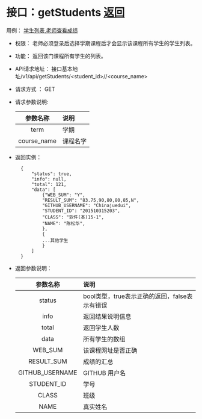 ﻿﻿<!-- markdownlint-disable MD033-->
<!-- 禁止MD033类型的警告 https://www.npmjs.com/package/markdownlint -->

# 接口：getStudents  [返回](../README.md)
用例： [学生列表](../用例/学生列表.md),[老师查看成绩](../用例/老师查看成绩.md)

- 权限：
    老师必须登录后选择学期课程后才会显示该课程所有学生的学生列表。

- 功能：
    返回该门课程所有学生的列表。

- API请求地址：
   接口基本地址/v1/api/getStudents/<student_id>/<term>/<course_name>

- 请求方式 ：
    GET

- 请求参数说明:

    |参数名称|说明|
    |:---------:|:--------------------------------------------------------|      
    |term|学期|
    |course_name|课程名字|

- 返回实例：

        {
            "status": true,
            "info": null,
            "total": 121,
            "data": [
                {"WEB_SUM": "Y",
                "RESULT_SUM": "83.75,90,80,80,85,N",
                "GITHUB_USERNAME": "Chinajuedui",
                "STUDENT_ID": "201510315203",
                "CLASS": "软件(本)15-1",
                "NAME": "陈松华",
                },
                {
                ...其他学生
                }
            ]
        }

- 返回参数说明：

  |参数名称|说明|
  |:---------:|:--------------------------------------------------------|
  |status|bool类型，true表示正确的返回，false表示有错误|
  |info|返回结果说明信息|
  |total|返回学生人数|
  |data|所有学生的数组|
  |WEB_SUM|该课程网址是否正确|
  |RESULT_SUM|成绩的汇总|
  |GITHUB_USERNAME|GITHUB 用户名|
  |STUDENT_ID|学号|
  |CLASS|班级|
  |NAME|真实姓名|
 